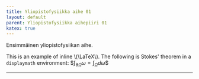 ```yaml
---
title: Yliopistofysiikka aihe 01
layout: default
parent: Yliopistofysiikka aihepiiri 01
katex: true
---
```


Ensimmäinen yliopistofysiikan aihe.

This is an example of inline \\(\LaTeX\\). The following is Stokes' theorem in a
`displaymath` environment: \$$\int_{\partial \Omega} \omega = \int_{\Omega} d\omega\$$

----